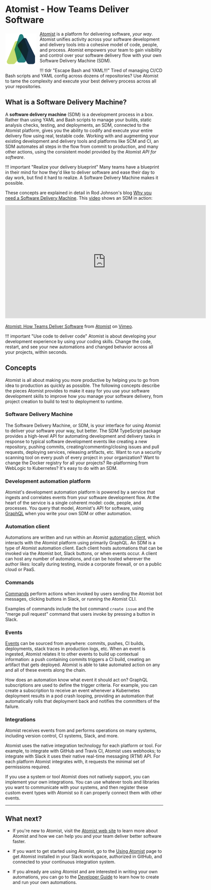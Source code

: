 # Atomist - How Teams Deliver Software

<img style="float:left; margin-top:7px; margin-right:10px; margin-bottom:10px; margin-left:0px;" src="img/atomist-logo.png" height="100px" width="100px" alt="Atomist logo"/>

[Atomist][www] is a platform for delivering software, _your way_.
Atomist unifies activity across your software development and delivery
tools into a cohesive model of code, people, and process.  Atomist
empowers your team to gain visibility and control over your software
delivery flow with your own Software Delivery Machine (SDM).

!!! tldr "Escape Bash and YAML!!!"
    Tired of managing CI/CD Bash scripts and YAML config across dozens
    of repositories?  Use Atomist to tame the complexity and execute
    your best delivery process across all your repositories.

[www]: https://atomist.com/ (Atomist - How Teams Deliver Software)

## What is a Software Delivery Machine?

A **software delivery machine** (SDM) is a development process in a
box.  Rather than using YAML and Bash scripts to manage your builds,
static analysis checks, testing, and deployments, an SDM, connected to
the Atomist platform, gives you the ability to codify and execute your
entire delivery flow using real, testable code.  Working with and
augmenting your existing development and delivery tools and platforms
like SCM and CI, an SDM automates all steps in the flow from commit to
production, and many other actions, using the consistent model
provided by the Atomist *API for software*.

!!! important "Realize your delivery blueprint"
    Many teams have a blueprint in their mind for how they'd like to
    deliver software and ease their day to day work, but find it hard to
    realize.  A Software Delivery Machine makes it possible.

These concepts are explained in detail in Rod Johnson's blog [Why you
need a Software Delivery Machine][sdm-blog]. This [video][sdm-video]
shows an SDM in action:

<iframe src="https://player.vimeo.com/video/260496136" width="640" height="360" frameborder="0" webkitallowfullscreen mozallowfullscreen allowfullscreen></iframe>
<p><a href="https://vimeo.com/260496136">Atomist: How Teams Deliver Software</a> from <a href="https://vimeo.com/atomist">Atomist</a> on <a href="https://vimeo.com">Vimeo</a>.</p>

!!! important "Use code to deliver code"
    Atomist is about developing your development experience by using
    your coding skills.  Change the code, restart, and see your new
    automations and changed behavior across all your projects, within
    seconds.

[sdm-blog]: https://the-composition.com/why-you-need-a-software-delivery-machine-85e8399cdfc0 (Why you need a Software Delivery Machine - The Composition)
[sdm-video]: https://vimeo.com/260496136

## Concepts

Atomist is all about making you more productive by helping you to go
from idea to production as quickly as possible.  The following
concepts describe the pieces Atomist provides to make it easy for you
use your software development skills to improve how you manage your
software delivery, from project creation to build to test to
deployment to runtime.

### Software Delivery Machine

The Software Delivery Machine, or SDM, is your interface for using
Atomist to deliver your software your way, but better.  The SDM
TypeScript package provides a high-level API for automating
development and delivery tasks in response to typical software
development events like creating a new repository, pushing commits,
creating/commenting/closing issues and pull requests, deploying
services, releasing artifacts, etc.  Want to run a security scanning
tool on every push of every project in your organization?  Want to
change the Docker registry for all your projects?  Re-platforming from
WebLogic to Kubernetes?  It's easy to do with an SDM.

### Development automation platform

Atomist's development automation platform is powered by a service that
ingests and correlates events from your software development flow.  At
the heart of the service is a single coherent model: code, people, and
processes.  You query that model, Atomist's API for software, using
[GraphQL][gql] when you write your own SDM or other automation.

[gql]: http://graphql.org/ (GraphQL)

### Automation client

Automations are written and run within an Atomist [automation
client][client], which interacts with the Atomist platform using
primarily GraphQL.  An SDM is a type of Atomist automation client.
Each client hosts automations that can be invoked via the Atomist bot,
Slack buttons, or when events occur.  A client can host any number of
automations, and can be hosted wherever the author likes: locally
during testing, inside a corporate firewall, or on a public cloud or
PaaS.

[client]: developer/client.md (Atomist Automation Client)

### Commands

[Commands][command] perform actions when invoked by users sending the
Atomist bot messages, clicking buttons in Slack, or running the
Atomist CLI.

Examples of commands include the bot command `create issue` and the
"merge pull request" command that users invoke by pressing a button in
Slack.

[command]: developer/commands.md (Atomist - Commands)

### Events

[Events][event] can be sourced from anywhere: commits, pushes, CI
builds, deployments, stack traces in production logs, etc.  When an
event is ingested, Atomist relates it to other events to build up
contextual information: a push containing commits triggers a CI build,
creating an artifact that gets deployed.  Atomist is able to take
automated action on any and all of these events along the chain.

How does an automation know what event it should act on?  GraphQL
subscriptions are used to define the trigger criteria.  For example,
you can create a subscription to receive an event whenever a
Kubernetes deployment results in a pod crash looping, providing an
automation that automatically rolls that deployment back and notifies
the committers of the failure.

[event]: developer/events.md (Atomist - Events)

### Integrations

Atomist receives events from and performs operations on many systems,
including version control, CI systems, Slack, and more.

Atomist uses the native integration technology for each platform or
tool.  For example, to integrate with GitHub and Travis CI, Atomist
uses webhooks; to integrate with Slack it uses their native real-time
messaging (RTM) API.  For each platform Atomist integrates with, it
requests the minimal set of permissions required.

If you use a system or tool Atomist does not natively support, you can
implement your own integrations.  You can use whatever tools and
libraries you want to communicate with your systems, and then register
these custom event types with Atomist so it can properly connect them
with other events.

---

## What next?

-   If you're new to Atomist, visit the [Atomist web site][www] to
    learn more about Atomist and how we can help you and your team
    deliver better software faster.

-   If you want to get started using Atomist, go to the [Using
    Atomist][user] page to get Atomist installed in your Slack
    workspace, authorized in GitHub, and connected to your continuous
    integration system.

-   If you already are using Atomist and are interested in writing
    your own automations, you can go to the [Developer
    Guide][dev-guide] to learn how to create and run your own
    automations.

[user]: user/index.md (Atomist User Guide)
[quick-start]: quick-start.md (Atomist Developer Quick Start)
[dev-guide]: developer/index.md (Atomist Automations Developer Guide)
